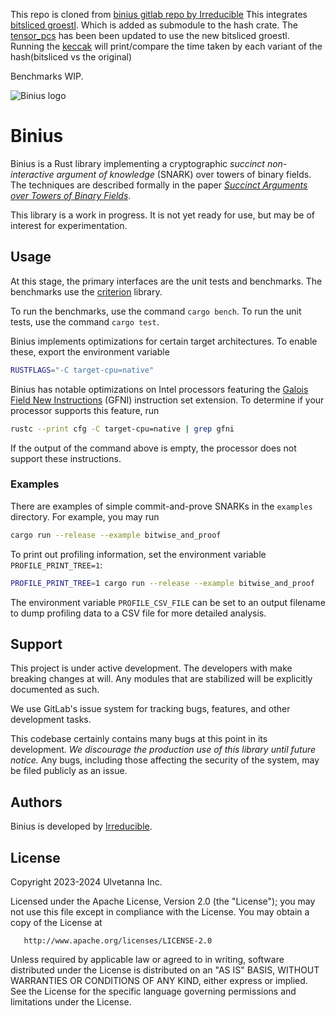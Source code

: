 This repo is cloned from [binius gitlab repo by Irreducible](https://gitlab.com/IrreducibleOSS/binius) This integrates [bitsliced groestl](https://github.com/FawadHa1der/custom_groestl). Which is added as submodule to the hash crate.
The [tensor_pcs](https://github.com/FawadHa1der/binius_bs_groestl/blob/main/crates/core/src/poly_commit/tensor_pcs.rs) has been been updated to use the new bitsliced groestl.
Running the [keccak](https://github.com/FawadHa1der/binius_bs_groestl/blob/main/examples/keccakf.rs) will print/compare the time taken by each variant of the hash(bitsliced 
vs the original)

Benchmarks WIP. 


![Binius logo](doc/Logo.png "Binius logo")

# Binius

Binius is a Rust library implementing a cryptographic *succinct non-interactive argument of knowledge* (SNARK) over towers of binary fields. The techniques are described formally in the paper *[Succinct Arguments over Towers of Binary Fields](https://eprint.iacr.org/2023/1784)*.

This library is a work in progress. It is not yet ready for use, but may be of interest for experimentation. 

## Usage

At this stage, the primary interfaces are the unit tests and benchmarks. The benchmarks use the [criterion](https://docs.rs/criterion/0.3.4/criterion/) library.

To run the benchmarks, use the command `cargo bench`. To run the unit tests, use the command `cargo test`.

Binius implements optimizations for certain target architectures. To enable these, export the environment variable

```bash
RUSTFLAGS="-C target-cpu=native"
```

Binius has notable optimizations on Intel processors featuring the [Galois Field New Instructions](https://networkbuilders.intel.com/solutionslibrary/galois-field-new-instructions-gfni-technology-guide) (GFNI) instruction set extension. To determine if your processor supports this feature, run

```bash
rustc --print cfg -C target-cpu=native | grep gfni
```

If the output of the command above is empty, the processor does not support these instructions.

### Examples

There are examples of simple commit-and-prove SNARKs in the `examples` directory. For example, you may run

```bash
cargo run --release --example bitwise_and_proof
```

To print out profiling information, set the environment variable `PROFILE_PRINT_TREE=1`:

```bash
PROFILE_PRINT_TREE=1 cargo run --release --example bitwise_and_proof
```

The environment variable `PROFILE_CSV_FILE` can be set to an output filename to dump profiling data to a CSV file for more detailed analysis.

## Support

This project is under active development. The developers with make breaking changes at will. Any modules that are stabilized will be explicitly documented as such.

We use GitLab's issue system for tracking bugs, features, and other development tasks.

This codebase certainly contains many bugs at this point in its development. *We discourage the production use of this library until future notice.* Any bugs, including those affecting the security of the system, may be filed publicly as an issue.

## Authors

Binius is developed by [Irreducible](https://www.irreducible.com).

## License

Copyright 2023-2024 Ulvetanna Inc.

Licensed under the Apache License, Version 2.0 (the "License");
you may not use this file except in compliance with the License.
You may obtain a copy of the License at

       http://www.apache.org/licenses/LICENSE-2.0

Unless required by applicable law or agreed to in writing, software
distributed under the License is distributed on an "AS IS" BASIS,
WITHOUT WARRANTIES OR CONDITIONS OF ANY KIND, either express or implied.
See the License for the specific language governing permissions and
limitations under the License.
